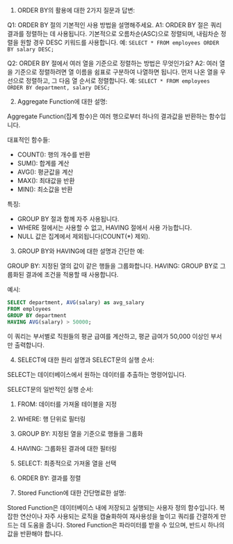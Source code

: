 

1. ORDER BY의 활용에 대한 2가지 질문과 답변:

Q1: ORDER BY 절의 기본적인 사용 방법을 설명해주세요.
A1: ORDER BY 절은 쿼리 결과를 정렬하는 데 사용됩니다. 기본적으로 오름차순(ASC)으로 정렬되며, 내림차순 정렬을 원할 경우 DESC 키워드를 사용합니다. 예: `SELECT * FROM employees ORDER BY salary DESC;`

Q2: ORDER BY 절에서 여러 열을 기준으로 정렬하는 방법은 무엇인가요?
A2: 여러 열을 기준으로 정렬하려면 열 이름을 쉼표로 구분하여 나열하면 됩니다. 먼저 나온 열을 우선으로 정렬하고, 그 다음 열 순서로 정렬합니다. 예: `SELECT * FROM employees ORDER BY department, salary DESC;`

2. Aggregate Function에 대한 설명:

Aggregate Function(집계 함수)은 여러 행으로부터 하나의 결과값을 반환하는 함수입니다.

대표적인 함수들:
- COUNT(): 행의 개수를 반환
- SUM(): 합계를 계산
- AVG(): 평균값을 계산
- MAX(): 최대값을 반환
- MIN(): 최소값을 반환

특징:
- GROUP BY 절과 함께 자주 사용됩니다.
- WHERE 절에서는 사용할 수 없고, HAVING 절에서 사용 가능합니다.
- NULL 값은 집계에서 제외됩니다(COUNT(*) 제외).

3. GROUP BY와 HAVING에 대한 설명과 간단한 예:

GROUP BY: 지정된 열의 값이 같은 행들을 그룹화합니다.
HAVING: GROUP BY로 그룹화된 결과에 조건을 적용할 때 사용합니다.

예시:
```sql
SELECT department, AVG(salary) as avg_salary
FROM employees
GROUP BY department
HAVING AVG(salary) > 50000;
```
이 쿼리는 부서별로 직원들의 평균 급여를 계산하고, 평균 급여가 50,000 이상인 부서만 출력합니다.

4. SELECT에 대한 원리 설명과 SELECT문의 실행 순서:

SELECT는 데이터베이스에서 원하는 데이터를 추출하는 명령어입니다. 

SELECT문의 일반적인 실행 순서:
1. FROM: 데이터를 가져올 테이블을 지정
2. WHERE: 행 단위로 필터링
3. GROUP BY: 지정된 열을 기준으로 행들을 그룹화
4. HAVING: 그룹화된 결과에 대한 필터링
5. SELECT: 최종적으로 가져올 열을 선택
6. ORDER BY: 결과를 정렬

5. Stored Function에 대한 간단명료한 설명:

Stored Function은 데이터베이스 내에 저장되고 실행되는 사용자 정의 함수입니다. 복잡한 연산이나 자주 사용되는 로직을 캡슐화하여 재사용성을 높이고 쿼리를 간결하게 만드는 데 도움을 줍니다. Stored Function은 파라미터를 받을 수 있으며, 반드시 하나의 값을 반환해야 합니다.
